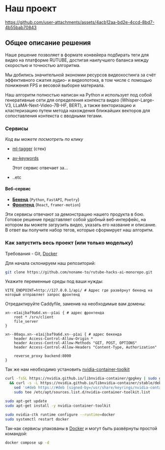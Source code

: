 # Наш проект



https://github.com/user-attachments/assets/4acb12aa-bd2e-4ccd-8bd7-4b55bab70843



## Общее описание решения

Наше решение позволяет в формате конвейера подбирать теги для видео на платформе RUTUBE, достигая наилучшего баланса между скоростью и точностью алгоритма.

Мы добились значительной экономии ресурсов видеохостинга за счёт эффективного сжатия аудио- и видеопотока, в том числе с помощью понижения FPS и весовой выборке материала.

Наш алгоритм полностью написан на Python и использует под собой генеративные сети для определения контекста видео (Whisper-Large-V3, LLaMA-Next-Video-7B-HF, BERT), а также векторизацию и кластеризацию путем метода нахождения ближайших векторов для сопоставления контекста с вводными тегами.

### Сервисы

_Код вы можете посмотреть по клику_

-   [ml-tagger](https://github.com/noname-to/rutube-hacks-ai-ml-tagger) (стек)
-   [av-keywords](https://github.com/noname-to/rutube-hacks-ai-monorepo/tree/main/apps/av_keywords)

    Этот сервис отвечает за...

-   ..etc

#### Веб-сервис

-   [**Бекенд**](https://github.com/noname-to/rutube-hacks-ai-web-monorepo/tree/main/apps/backend) (`Python`, `FastAPI`, `Poetry`)
-   [**Фронтенд**](https://github.com/noname-to/rutube-hacks-ai-web-monorepo/tree/main/apps/client) (`React`, `framer-motion`)

Эти сервисы отвечают за демонстрацию нашего продукта в бою. Готовое решение представляет собой удобный веб-интерфейс, на котором вы можете загрузить видео, указать его название и описание. В ответ вы получите набор тегов, которые сформирует наш алгоритм.

### Как запустить весь проект (или только модельку)

Требования - Git, [Docker](https://docs.docker.com/)

Для начала склонируем наш репозиторий:

```sh
git clone https://github.com/noname-to/rutube-hacks-ai-monorepo.git
```

Укажите переменные среды под ваши нужды:

```dotenv
VITE_ENDPOINT=http://127.0.0.1/api/ # Адрес где развёрнут бекенд на который отправляет запрос фронтенд
```

Отредактируйте Caddyfile, заменив на необходимые вам домены:

```Caddyfile
xn--e1aijbaf9a6d.xn--p1ai { # адрес фронтенда
	root * /srv/client
	file_server
}

xn--80aqu.xn--e1aijbaf9a6d.xn--p1ai { # адрес бекенда
	header Access-Control-Allow-Origin *
	header Access-Control-Allow-Methods "GET, POST, OPTIONS"
	header Access-Control-Allow-Headers "Content-Type, Authorization"

	reverse_proxy backend:8000
}
```

Так же нам необходимо установить [nvidia-container-toolkit](https://docs.nvidia.com/datacenter/cloud-native/container-toolkit/latest/install-guide.html#installing-with-apt)

```sh
curl -fsSL https://nvidia.github.io/libnvidia-container/gpgkey | sudo gpg --dearmor -o /usr/share/keyrings/nvidia-container-toolkit-keyring.gpg \
  && curl -s -L https://nvidia.github.io/libnvidia-container/stable/deb/nvidia-container-toolkit.list | \
    sed 's#deb https://#deb [signed-by=/usr/share/keyrings/nvidia-container-toolkit-keyring.gpg] https://#g' | \
    sudo tee /etc/apt/sources.list.d/nvidia-container-toolkit.list

sudo apt-get update
sudo apt-get install -y nvidia-container-toolkit

sudo nvidia-ctk runtime configure --runtime=docker
sudo systemctl restart docker
```

Так-как сервисы упакованы в [Docker](https://docs.docker.com/) и могут быть развёрнуты простой командой:

```sh
docker compose up -d
```

<!-- Ссылка на презентацию -->
